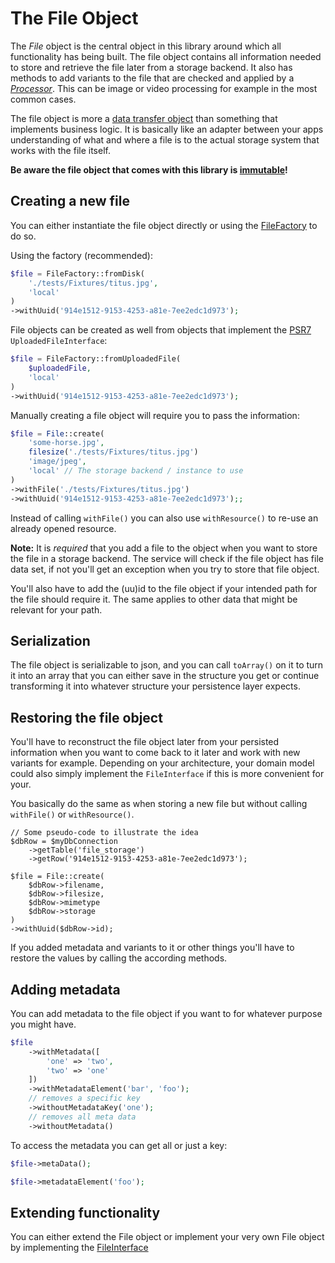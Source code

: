 # The File Object

The *File* object is the central object in this library around which all functionality has being built. The file object contains all information needed to store and retrieve the file later from a storage backend. It also has methods to add variants to the file that are checked and applied by a [*Processor*](Processors.md). This can be image or video processing for example in the most common cases.

The file object is more a [data transfer object](https://en.wikipedia.org/wiki/Data_transfer_object) than something that implements business logic. It is basically like an adapter between your apps understanding of what and where a file is to the actual storage system that works with the file itself.

**Be aware the file object that comes with this library is [immutable](https://en.wikipedia.org/wiki/Immutable_object)!**

## Creating a new file

You can either instantiate the file object directly or using the [FileFactory](../src/FileFactory.php) to do so.

Using the factory (recommended):

```php
$file = FileFactory::fromDisk(
    './tests/Fixtures/titus.jpg',
    'local'
)
->withUuid('914e1512-9153-4253-a81e-7ee2edc1d973');
```

File objects can be created as well from objects that implement the [PSR7](https://www.php-fig.org/psr/psr-7/) `UploadedFileInterface`:

```php
$file = FileFactory::fromUploadedFile(
    $uploadedFile,
    'local'
)
->withUuid('914e1512-9153-4253-a81e-7ee2edc1d973');
```

Manually creating a file object will require you to pass the information:

```php
$file = File::create(
    'some-horse.jpg',
    filesize('./tests/Fixtures/titus.jpg')
    'image/jpeg',
    'local' // The storage backend / instance to use
)
->withFile('./tests/Fixtures/titus.jpg')
->withUuid('914e1512-9153-4253-a81e-7ee2edc1d973');;
```

Instead of calling `withFile()` you can also use `withResource()` to re-use an already opened resource.

**Note:** It is *required* that you add a file to the object when you want to store the file in a storage backend. The service will check if the file object has file data set, if not you'll get an exception when you try to store that file object.

You'll also have to add the (uu)id to the file object if your intended path for the file should require it. The same applies to other data that might be relevant for your path.

## Serialization

The file object is serializable to json, and you can call `toArray()` on it to turn it into an array that you can either save in the structure you get or continue transforming it into whatever structure your persistence layer expects.

## Restoring the file object

You'll have to reconstruct the file object later from your persisted information when you want to come back to it later and work with new variants for example. Depending on your architecture, your domain model could also simply implement the `FileInterface` if this is more convenient for your.

You basically do the same as when storing a new file but without calling `withFile()` or `withResource()`.

```
// Some pseudo-code to illustrate the idea
$dbRow = $myDbConnection
    ->getTable('file_storage')
    ->getRow('914e1512-9153-4253-a81e-7ee2edc1d973');

$file = File::create(
    $dbRow->filename,
    $dbRow->filesize,
    $dbRow->mimetype
    $dbRow->storage
)
->withUuid($dbRow->id);
```

If you added metadata and variants to it or other things you'll have to restore the values by calling the according methods.

## Adding metadata

You can add metadata to the file object if you want to for whatever purpose you might have.

```php
$file
    ->withMetadata([
        'one' => 'two',
        'two' => 'one'
    ])
    ->withMetadataElement('bar', 'foo');
    // removes a specific key
    ->withoutMetadataKey('one');
    // removes all meta data
    ->withoutMetadata()
```

To access the metadata you can get all or just a key:

```php
$file->metaData();
```

```php
$file->metadataElement('foo');
```

## Extending functionality

You can either extend the File object or implement your very own File object by implementing the [FileInterface](../src/FileInterface.php)
